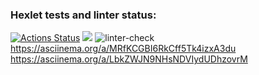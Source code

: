### Hexlet tests and linter status:
[![Actions Status](https://github.com/viskuzi/frontend-project-lvl1/workflows/hexlet-check/badge.svg)](https://github.com/viskuzi/frontend-project-lvl1/actions)
<a href="https://codeclimate.com/github/codeclimate/codeclimate/maintainability"><img src="https://api.codeclimate.com/v1/badges/a99a88d28ad37a79dbf6/maintainability" /></a>
![linter-check](https://github.com/viskuzi/frontend-project-lvl1/actions/workflows/linter-check.yml/badge.svg) 
https://asciinema.org/a/MRfKCGBI6RkCff5Tk4izxA3du
https://asciinema.org/a/LbkZWJN9NHsNDVIydUDhzovrM
